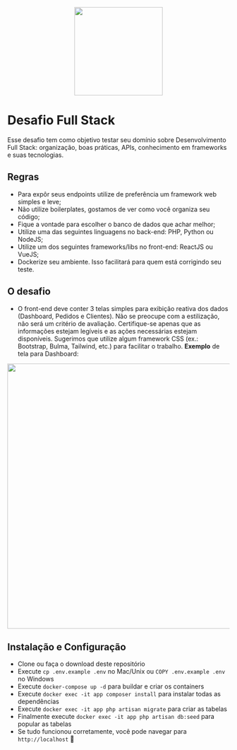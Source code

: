 <p align="center">
  <img src="https://menu.com.vc/media/store/logo/websites/1/Imagem1.png" width="200">
</p>

# Desafio Full Stack

Esse desafio tem como objetivo testar seu domínio sobre Desenvolvimento Full Stack: organização, boas práticas, APIs, conhecimento em frameworks e suas tecnologias.

## Regras

- Para expôr seus endpoints utilize de preferência um framework web simples e leve;
- Não utilize boilerplates, gostamos de ver como você organiza seu código;
- Fique a vontade para escolher o banco de dados que achar melhor;
- Utilize uma das seguintes linguagens no back-end: PHP, Python ou NodeJS;
- Utilize um dos seguintes frameworks/libs no front-end: ReactJS ou VueJS;
- Dockerize seu ambiente. Isso facilitará para quem está corrigindo seu teste.

## O desafio

- O front-end deve conter 3 telas simples para exibição reativa dos dados (Dashboard, Pedidos e Clientes). Não se preocupe com a estilização, não será um critério de avaliação. Certifique-se apenas que as informações estejam legíveis e as ações necessárias estejam disponíveis. Sugerimos que utilize algum framework CSS (ex.: Bootstrap, Bulma, Tailwind, etc.) para facilitar o trabalho. **Exemplo** de tela para Dashboard:

<p align="center">
  <img src="https://i.imgur.com/tqrPz2F.png" width="600">
</p>

## Instalação e Configuração

-   Clone ou faça o download deste repositório
-   Execute `cp .env.example .env` no Mac/Unix ou `COPY .env.example .env` no Windows
-   Execute `docker-compose up -d` para buildar e criar os containers
-   Execute `docker exec -it app composer install` para instalar todas as dependências
-   Execute `docker exec -it app php artisan migrate` para criar as tabelas
-   Finalmente execute `docker exec -it app php artisan db:seed` para popular as tabelas
-   Se tudo funcionou corretamente, você pode navegar para `http://localhost` 🚀
